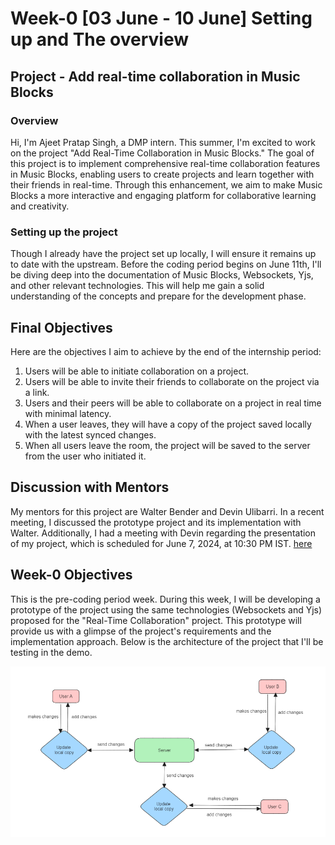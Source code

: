# Week-0 [03 June - 10 June] Setting up and The overview

## Project - Add real-time collaboration in Music Blocks

### Overview

Hi, I'm Ajeet Pratap Singh, a DMP intern. This summer, I'm excited to work on the project "Add Real-Time Collaboration in Music Blocks." The goal of this project is to implement comprehensive real-time collaboration features in Music Blocks, enabling users to create projects and learn together with their friends in real-time. Through this enhancement, we aim to make Music Blocks a more interactive and engaging platform for collaborative learning and creativity. 

### Setting up the project

Though I already have the project set up locally, I will ensure it remains up to date with the upstream. Before the coding period begins on June 11th, I'll be diving deep into the documentation of Music Blocks, Websockets, Yjs, and other relevant technologies. This will help me gain a solid understanding of the concepts and prepare for the development phase. 

## Final Objectives

Here are the objectives I aim to achieve by the end of the internship period:

1. Users will be able to initiate collaboration on a project.
2. Users will be able to invite their friends to collaborate on the project via a link.
3. Users and their peers will be able to collaborate on a project in real time with minimal latency.
4. When a user leaves, they will have a copy of the project saved locally with the latest synced changes.
5. When all users leave the room, the project will be saved to the server from the user who initiated it.


## Discussion with Mentors

My mentors for this project are Walter Bender and Devin Ulibarri. In a recent meeting, I discussed the prototype project and its implementation with Walter. Additionally, I had a meeting with Devin regarding the presentation of my project, which is scheduled for June 7, 2024, at 10:30 PM IST. [here](https://www.youtube.com/watch?v=PeIS3gXPFj0)


## Week-0 Objectives

This is the pre-coding period week. During this week, I will be developing a prototype of the project using the same technologies (Websockets and Yjs) proposed for the "Real-Time Collaboration" project. This prototype will provide us with a glimpse of the project's requirements and the implementation approach. Below is the architecture of the project that I'll be testing in the demo. 

![](./rtcworkflow.png)